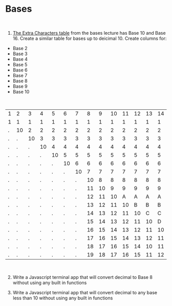 # Bases

<br>

1. [The Extra Characters table](https://gist.github.com/leahgarrett/5d4f79fff3bc2bd0ac15f1851c444bbf#extra-characters) from the bases lecture has Base 10 and Base 16. Create a similar table for bases up to deicimal 10. Create columns for:

- Base 2
- Base 3
- Base 4
- Base 5
- Base 6
- Base 7
- Base 8
- Base 9
- Base 10

<br>

<table>
<tr>
<td>1</td>
<td>2</td>
<td>3</td>
<td>4</td>
<td>5</td>
<td>6</td>
<td>7</td>
<td>8</td>
<td>9</td>
<td>10</td>
<td>11</td>
<td>12</td>
<td>13</td>
<td>14</td>
<td>15</td>
<td>16</td>
</tr>
<tr>
<td>1</td>
<td>1</td>
<td>1</td>
<td>1</td>
<td>1</td>
<td>1</td>
<td>1</td>
<td>1</td>
<td>1</td>
<td>1</td>
<td>1</td>
<td>1</td>
<td>1</td>
<td>1</td>
<td>1</td>
<td>1</td>
</tr>
<tr>
<td>.</td>
<td>10</td>
<td>2</td>
<td>2</td>
<td>2</td>
<td>2</td>
<td>2</td>
<td>2</td>
<td>2</td>
<td>2</td>
<td>2</td>
<td>2</td>
<td>2</td>
<td>2</td>
<td>2</td>
<td>2</td>
</tr>
<tr>
<td>.</td>
<td>.</td>
<td>10</td>
<td>3</td>
<td>3</td>
<td>3</td>
<td>3</td>
<td>3</td>
<td>3</td>
<td>3</td>
<td>3</td>
<td>3</td>
<td>3</td>
<td>3</td>
<td>3</td>
<td>3</td>
</tr>
<tr>
<td>.</td>
<td>.</td>
<td>.</td>
<td>10</td>
<td>4</td>
<td>4</td>
<td>4</td>
<td>4</td>
<td>4</td>
<td>4</td>
<td>4</td>
<td>4</td>
<td>4</td>
<td>4</td>
<td>4</td>
<td>4</td>
</tr>
<tr>
<td>.</td>
<td>.</td>
<td>.</td>
<td>.</td>
<td>10</td>
<td>5</td>
<td>5</td>
<td>5</td>
<td>5</td>
<td>5</td>
<td>5</td>
<td>5</td>
<td>5</td>
<td>5</td>
<td>5</td>
<td>5</td>
</tr>
<tr>
<td>.</td>
<td>.</td>
<td>.</td>
<td>.</td>
<td>.</td>
<td>10</td>
<td>6</td>
<td>6</td>
<td>6</td>
<td>6</td>
<td>6</td>
<td>6</td>
<td>6</td>
<td>6</td>
<td>6</td>
<td>6</td>
</tr>
<tr>
<td>.</td>
<td>.</td>
<td>.</td>
<td>.</td>
<td>.</td>
<td>.</td>
<td>10</td>
<td>7</td>
<td>7</td>
<td>7</td>
<td>7</td>
<td>7</td>
<td>7</td>
<td>7</td>
<td>7</td>
<td>7</td>
</tr>
<tr>
<td>.</td>
<td>.</td>
<td>.</td>
<td>.</td>
<td>.</td>
<td>.</td>
<td>.</td>
<td>10</td>
<td>8</td>
<td>8</td>
<td>8</td>
<td>8</td>
<td>8</td>
<td>8</td>
<td>8</td>
<td>8</td>
</tr>
<tr>
<td>.</td>
<td>.</td>
<td>.</td>
<td>.</td>
<td>.</td>
<td>.</td>
<td>.</td>
<td>11</td>
<td>10</td>
<td>9</td>
<td>9</td>
<td>9</td>
<td>9</td>
<td>9</td>
<td>9</td>
<td>9</td>
</tr>
<tr>
<td>.</td>
<td>.</td>
<td>.</td>
<td>.</td>
<td>.</td>
<td>.</td>
<td>.</td>
<td>12</td>
<td>11</td>
<td>10</td>
<td>A</td>
<td>A</td>
<td>A</td>
<td>A</td>
<td>A</td>
<td>A</td>
</tr>
<tr>
<td>.</td>
<td>.</td>
<td>.</td>
<td>.</td>
<td>.</td>
<td>.</td>
<td>.</td>
<td>13</td>
<td>12</td>
<td>11</td>
<td>10</td>
<td>B</td>
<td>B</td>
<td>B</td>
<td>B</td>
<td>B</td>
</tr>
<tr>
<td>.</td>
<td>.</td>
<td>.</td>
<td>.</td>
<td>.</td>
<td>.</td>
<td>.</td>
<td>14</td>
<td>13</td>
<td>12</td>
<td>11</td>
<td>10</td>
<td>C</td>
<td>C</td>
<td>C</td>
<td>C</td>
</tr>
<tr>
<td>.</td>
<td>.</td>
<td>.</td>
<td>.</td>
<td>.</td>
<td>.</td>
<td>.</td>
<td>15</td>
<td>14</td>
<td>13</td>
<td>12</td>
<td>11</td>
<td>10</td>
<td>D</td>
<td>D</td>
<td>D</td>
</tr>
<tr>
<td>.</td>
<td>.</td>
<td>.</td>
<td>.</td>
<td>.</td>
<td>.</td>
<td>.</td>
<td>16</td>
<td>15</td>
<td>14</td>
<td>13</td>
<td>12</td>
<td>11</td>
<td>10</td>
<td>E</td>
<td>E</td>
</tr>
<tr>
<td>.</td>
<td>.</td>
<td>.</td>
<td>.</td>
<td>.</td>
<td>.</td>
<td>.</td>
<td>17</td>
<td>16</td>
<td>15</td>
<td>14</td>
<td>13</td>
<td>12</td>
<td>11</td>
<td>10</td>
<td>F</td>
</tr>
<tr>
<td>.</td>
<td>.</td>
<td>.</td>
<td>.</td>
<td>.</td>
<td>.</td>
<td>.</td>
<td>18</td>
<td>17</td>
<td>16</td>
<td>15</td>
<td>14</td>
<td>10</td>
<td>11</td>
<td>12</td>
<td>13</td>
</tr>
<tr>
<td>.</td>
<td>.</td>
<td>.</td>
<td>.</td>
<td>.</td>
<td>.</td>
<td>.</td>
<td>19</td>
<td>18</td>
<td>17</td>
<td>16</td>
<td>15</td>
<td>11</td>
<td>12</td>
<td>13</td>
<td>14</td>
</tr>
</table>

<br>

2. Write a Javascript terminal app that will convert decimal to Base 8 without using any built in functions

3) Write a Javascript terminal app that will convert decimal to any base less than 10 without using any built in functions
